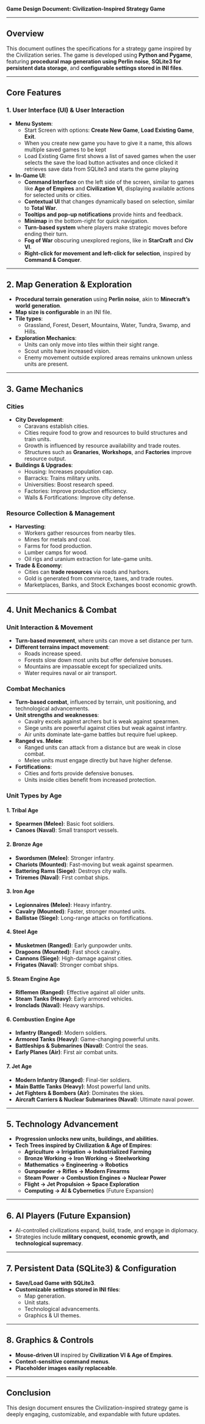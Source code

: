 **Game Design Document: Civilization-Inspired Strategy Game**

---

## **Overview**

This document outlines the specifications for a strategy game inspired by the Civilization series. The game is developed using **Python and Pygame**, featuring **procedural map generation using Perlin noise**, **SQLite3 for persistent data storage**, and **configurable settings stored in INI files**.

---

## **Core Features**

### **1. User Interface (UI) & User Interaction**

- **Menu System**:
  - Start Screen with options: **Create New Game**, **Load Existing Game**, **Exit**.
  - When you create new game you have to give it a name, this allows multiple saved games to be kept
  - Load Existing Game first shows a list of saved games when the user selects the save the load button activates and once clicked it retrieves save data from SQLite3 and starts the game playing
- **In-Game UI**:
  - **Command Interface** on the left side of the screen, similar to games like **Age of Empires** and **Civilization VI**, displaying available actions for selected units or cities.
  - **Contextual UI** that changes dynamically based on selection, similar to **Total War**.
  - **Tooltips and pop-up notifications** provide hints and feedback.
  - **Minimap** in the bottom-right for quick navigation.
  - **Turn-based system** where players make strategic moves before ending their turn.
  - **Fog of War** obscuring unexplored regions, like in **StarCraft** and **Civ VI**.
  - **Right-click for movement and left-click for selection**, inspired by **Command & Conquer**.

---

## **2. Map Generation & Exploration**

- **Procedural terrain generation** using **Perlin noise**, akin to **Minecraft’s world generation**.
- **Map size is configurable** in an INI file.
- **Tile types**:
  - Grassland, Forest, Desert, Mountains, Water, Tundra, Swamp, and Hills.
- **Exploration Mechanics**:
  - Units can only move into tiles within their sight range.
  - Scout units have increased vision.
  - Enemy movement outside explored areas remains unknown unless units are present.

---

## **3. Game Mechanics**

### **Cities**

- **City Development**:
  - Caravans establish cities.
  - Cities require food to grow and resources to build structures and train units.
  - Growth is influenced by resource availability and trade routes.
  - Structures such as **Granaries**, **Workshops**, and **Factories** improve resource output.
- **Buildings & Upgrades**:
  - Housing: Increases population cap.
  - Barracks: Trains military units.
  - Universities: Boost research speed.
  - Factories: Improve production efficiency.
  - Walls & Fortifications: Improve city defense.

### **Resource Collection & Management**

- **Harvesting**:
  - Workers gather resources from nearby tiles.
  - Mines for metals and coal.
  - Farms for food production.
  - Lumber camps for wood.
  - Oil rigs and uranium extraction for late-game units.
- **Trade & Economy**:
  - Cities can **trade resources** via roads and harbors.
  - Gold is generated from commerce, taxes, and trade routes.
  - Marketplaces, Banks, and Stock Exchanges boost economic growth.

---

## **4. Unit Mechanics & Combat**

### **Unit Interaction & Movement**

- **Turn-based movement**, where units can move a set distance per turn.
- **Different terrains impact movement**:
  - Roads increase speed.
  - Forests slow down most units but offer defensive bonuses.
  - Mountains are impassable except for specialized units.
  - Water requires naval or air transport.

### **Combat Mechanics**

- **Turn-based combat**, influenced by terrain, unit positioning, and technological advancements.
- **Unit strengths and weaknesses**:
  - Cavalry excels against archers but is weak against spearmen.
  - Siege units are powerful against cities but weak against infantry.
  - Air units dominate late-game battles but require fuel upkeep.
- **Ranged vs. Melee**:
  - Ranged units can attack from a distance but are weak in close combat.
  - Melee units must engage directly but have higher defense.
- **Fortifications**:
  - Cities and forts provide defensive bonuses.
  - Units inside cities benefit from increased protection.

### **Unit Types by Age**

#### **1. Tribal Age**

- **Spearmen (Melee)**: Basic foot soldiers.
- **Canoes (Naval)**: Small transport vessels.

#### **2. Bronze Age**

- **Swordsmen (Melee)**: Stronger infantry.
- **Chariots (Mounted)**: Fast-moving but weak against spearmen.
- **Battering Rams (Siege)**: Destroys city walls.
- **Triremes (Naval)**: First combat ships.

#### **3. Iron Age**

- **Legionnaires (Melee)**: Heavy infantry.
- **Cavalry (Mounted)**: Faster, stronger mounted units.
- **Ballistae (Siege)**: Long-range attacks on fortifications.

#### **4. Steel Age**

- **Musketmen (Ranged)**: Early gunpowder units.
- **Dragoons (Mounted)**: Fast shock cavalry.
- **Cannons (Siege)**: High-damage against cities.
- **Frigates (Naval)**: Stronger combat ships.

#### **5. Steam Engine Age**

- **Riflemen (Ranged)**: Effective against all older units.
- **Steam Tanks (Heavy)**: Early armored vehicles.
- **Ironclads (Naval)**: Heavy warships.

#### **6. Combustion Engine Age**

- **Infantry (Ranged)**: Modern soldiers.
- **Armored Tanks (Heavy)**: Game-changing powerful units.
- **Battleships & Submarines (Naval)**: Control the seas.
- **Early Planes (Air)**: First air combat units.

#### **7. Jet Age**

- **Modern Infantry (Ranged)**: Final-tier soldiers.
- **Main Battle Tanks (Heavy)**: Most powerful land units.
- **Jet Fighters & Bombers (Air)**: Dominates the skies.
- **Aircraft Carriers & Nuclear Submarines (Naval)**: Ultimate naval power.

---

## **5. Technology Advancement**

- **Progression unlocks new units, buildings, and abilities.**
- **Tech Trees inspired by Civilization & Age of Empires**:
  - **Agriculture → Irrigation → Industrialized Farming**
  - **Bronze Working → Iron Working → Steelworking**
  - **Mathematics → Engineering → Robotics**
  - **Gunpowder → Rifles → Modern Firearms**
  - **Steam Power → Combustion Engines → Nuclear Power**
  - **Flight → Jet Propulsion → Space Exploration**
  - **Computing → AI & Cybernetics** (Future Expansion)

---

## **6. AI Players (Future Expansion)**

- AI-controlled civilizations expand, build, trade, and engage in diplomacy.
- Strategies include **military conquest, economic growth, and technological supremacy**.

---

## **7. Persistent Data (SQLite3) & Configuration**

- **Save/Load Game with SQLite3**.
- **Customizable settings stored in INI files**:
  - Map generation.
  - Unit stats.
  - Technological advancements.
  - Graphics & UI themes.

---

## **8. Graphics & Controls**

- **Mouse-driven UI** inspired by **Civilization VI & Age of Empires**.
- **Context-sensitive command menus**.
- **Placeholder images easily replaceable**.

---

## **Conclusion**

This design document ensures the Civilization-inspired strategy game is deeply engaging, customizable, and expandable with future updates.
